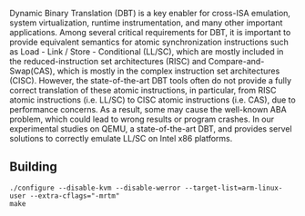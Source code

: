 Dynamic Binary Translation (DBT) is a key enabler for cross-ISA emulation, system virtualization, runtime instrumentation, and many other important applications.
Among several critical requirements for DBT, it is important to provide equivalent semantics for atomic synchronization instructions such as Load - Link /  Store - Conditional (LL/SC), which are mostly included in the reduced-instruction set architectures (RISC) and Compare-and-Swap(CAS), which is mostly in the complex instruction set architectures (CISC).
However, the state-of-the-art DBT tools often do not provide a fully correct translation of these atomic instructions, in particular, from RISC atomic instructions (i.e. LL/SC) to CISC atomic instructions (i.e. CAS), due to performance concerns.
As a result, some may cause the well-known ABA problem, which could lead to  wrong  results or program crashes.
In our experimental studies on QEMU, a state-of-the-art DBT, and provides servel solutions to correctly emulate LL/SC on Intel x86 platforms.

## Building
```
./configure --disable-kvm --disable-werror --target-list=arm-linux-user --extra-cflags="-mrtm"
make
```